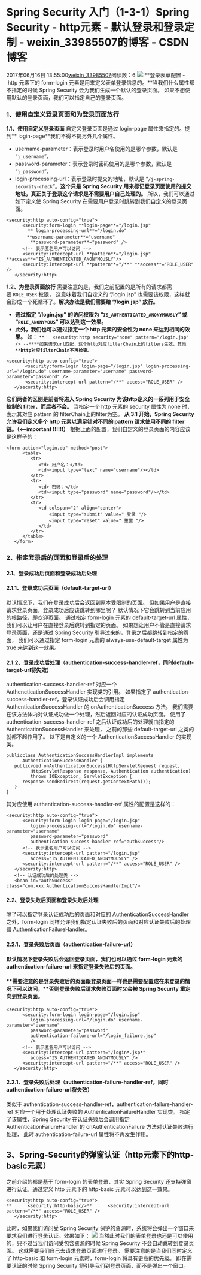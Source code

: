 # Spring Security 入门（1-3-1）Spring Security - http元素 - 默认登录和登录定制 - weixin_33985507的博客 - CSDN博客
2017年06月16日 13:55:00[weixin_33985507](https://me.csdn.net/weixin_33985507)阅读数：6
![](https://images2015.cnblogs.com/blog/1099841/201706/1099841-20170617104124743-450927890.png)
**登录表单配置 - http 元素下的 form-login 元素是用来定义表单登录信息的。**当我们什么属性都不指定的时候 Spring Security 会为我们生成一个默认的登录页面。
如果不想使用默认的登录页面，我们可以指定自己的登录页面。
### 1、使用自定义登录页面和为登录页面放行
**1.1、使用自定义登录页面**
自定义登录页面是通过 login-page 属性来指定的。提到** login-page**我们不得不提另外几个属性。
- username-parameter：表示登录时用户名使用的是哪个参数，默认是 “`j_username`”。
- password-parameter：表示登录时密码使用的是哪个参数，默认是 “`j_password`”。
- login-processing-url：表示登录时提交的地址，默认是 “`/j-spring-security-check`”。**这个只是 Spring Security 用来标记登录页面使用的提交地址，真正关于登录这个请求是不需要用户自己处理的。**
所以，我们可以通过如下定义使 Spring Security 在需要用户登录时跳转到我们自定义的登录页面。
```
<security:http auto-config="true">
      <security:form-login **login-page**="/login.jsp" 
        ** login-processing-url**="/login.do" 
　　　　 **username-parameter**="username"
         **password-parameter**="password" />
      <!-- 表示匿名用户可以访问 -->
      <security:intercept-url **pattern**="/login.jsp" **access**="IS_AUTHENTICATED_ANONYMOUSLY"/>
      <security:intercept-url **pattern**="/**" **access**="ROLE_USER" />
   </security:http>
```
**1.2、为登录页面放行**
需要注意的是，我们之前配置的是所有的请求都需要 `ROLE_USER` 权限，
这意味着我们自定义的 “/login.jsp” 也需要该权限，这样就会形成一个死循环了。**解决办法是我们需要给 “/login.jsp” 放行。**
- **通过指定 “/login.jsp” 的访问权限为 “`IS_AUTHENTICATED_ANONYMOUSLY`” 或 “`ROLE_ANONYMOUS`” 可以达到这一效果。**
- **此外，我们也可以通过指定一个 http 元素的安全性为 none 来达到相同的效果。**
如：
`**   <security:http security="none" pattern="/login.jsp" /> --****如果请求url匹配，这个http对应filterChain上的filters生效，其他**`**```http对应filterChain不再检查。```**
```
<security:http auto-config="true">
       <security:form-login login-page="/login.jsp" login-processing-url="/login.do" username-parameter="username" password-parameter="password" />      
       <security:intercept-url pattern="/**" access="ROLE_USER" />
   </security:http>
```
**它们两者的区别是前者将进入 Spring Security 为该http定义的一系列用于安全控制的 filter，而后者不会。**
当指定一个 http 元素的 security 属性为 none 时，表示其对应 pattern 的 filterChain上的filter为空。
**从 3.1 开始，Spring Security 允许我们定义多个 http 元素以满足针对不同的 pattern 请求使用不同的 filter 链。（<--important !!!!!!）**
根据上面的配置，我们自定义的登录页面的内容应该是这样子的：
```
<form action="login.do" method="post">
      <table>
         <tr>
            <td> 用户名：</td>
            <td><input type="text" name="username"/></td>
         </tr>
         <tr>
            <td> 密码：</td>
            <td><input type="password" name="password"/></td>
         </tr>
         <tr>
            <td colspan="2" align="center">
                <input type="submit" value=" 登录 "/>
                <input type="reset" value=" 重置 "/>
            </td>
         </tr>
      </table>
   </form>
```
### 2、指定登录后的页面和登录后的处理
#### 2.1、登录成功后页面和登录成功后处理
#### 2.1.1、登录成功后页面（default-target-url）
默认情况下，我们在登录成功后会返回到原本受限制的页面。
但如果用户是直接请求登录页面，登录成功后应该跳转到哪里呢？
默认情况下它会跳转到当前应用的根路径，即欢迎页面。
通过指定 form-login 元素的 default-target-url 属性，我们可以让用户在直接登录后跳转到指定的页面。
如果想让用户不管是直接请求登录页面，还是通过 Spring Security 引导过来的，登录之后都跳转到指定的页面，
我们可以通过指定 form-login 元素的 always-use-default-target 属性为 true 来达到这一效果。
#### 2.1.2、登录成功后处理（authentication-success-handler-ref，同时default-target-url将失效）
authentication-success-handler-ref 对应一个 AuthencticationSuccessHandler 实现类的引用。
如果指定了 authentication-success-handler-ref，登录认证成功后会调用指定 AuthenticationSuccessHandler 的 onAuthenticationSuccess 方法。
我们需要在该方法体内对认证成功做一个处理，然后返回对应的认证成功页面。
使用了 authentication-success-handler-ref 之后认证成功后的处理就由指定的 AuthenticationSuccessHandler 来处理，
之前的那些 default-target-url 之类的就都不起作用了。
以下是自定义的一个 AuthenticationSuccessHandler 的实现类。
```
publicclass AuthenticationSuccessHandlerImpl implements
      AuthenticationSuccessHandler {
   publicvoid onAuthenticationSuccess(HttpServletRequest request,
         HttpServletResponse response, Authentication authentication)
         throws IOException, ServletException {
      response.sendRedirect(request.getContextPath());
   }
}
```
其对应使用 authentication-success-handler-ref 属性的配置是这样的：
```
<security:http auto-config="true">
      <security:form-login login-page="/login.jsp"
         login-processing-url="/login.do" username-parameter="username"
         password-parameter="password"
         authentication-success-handler-ref="authSuccess"/>
      <!-- 表示匿名用户可以访问 -->
      <security:intercept-url pattern="/login.jsp"
         access="IS_AUTHENTICATED_ANONYMOUSLY" />
      <security:intercept-url pattern="/**" access="ROLE_USER" />
   </security:http>
   <!-- 认证成功后的处理类 -->
   <bean id="authSuccess" class="com.xxx.AuthenticationSuccessHandlerImpl"/>
```
#### 2.2、登录失败后页面和登录失败后处理
除了可以指定登录认证成功后的页面和对应的 AuthenticationSuccessHandler 之外，form-login 同样允许我们指定认证失败后的页面和对应认证失败后的处理器 AuthenticationFailureHandler。
#### 2.2.1、登录失败后页面（authentication-failure-url）
#### **默认情况下登录失败后会返回登录页面，我们也可以通过 form-login 元素的 authentication-failure-url 来指定登录失败后的页面。**
#### **需要注意的是登录失败后的页面跟登录页面一样也是需要配置成在未登录的情况下可以访问，****否则登录失败后请求失败页面时又会被 Spring Security 重定向到登录页面。**
```
<security:http auto-config="true">
      <security:form-login login-page="/login.jsp"
         login-processing-url="/login.do" username-parameter="username"
         password-parameter="password"
         authentication-failure-url="/login_failure.jsp"
         />
      <!-- 表示匿名用户可以访问 -->
      <security:intercept-url pattern="/login*.jsp*"
         access="IS_AUTHENTICATED_ANONYMOUSLY" />
      <security:intercept-url pattern="/**" access="ROLE_USER" />
   </security:http>
```
#### 2.2.1、登录失败后处理（authentication-failure-handler-ref，同时authentication-failure-url将失效）
类似于 authentication-success-handler-ref，authentication-failure-handler-ref 对应一个用于处理认证失败的 AuthenticationFailureHandler 实现类。
指定了该属性，Spring Security 在认证失败后会调用指定 AuthenticationFailureHandler 的 onAuthenticationFailure 方法对认证失败进行处理，
此时 authentication-failure-url 属性将不再发生作用。
## 3、Spring-Security的弹窗认证（http元素下的http-basic元素）
之前介绍的都是基于 form-login 的表单登录，其实 Spring Security 还支持弹窗进行认证。通过定义 http 元素下的 http-basic 元素可以达到这一效果。
```
<security:http auto-config="true">
**      <security:http-basic/>**      <security:intercept-url pattern="/**" access="ROLE_USER" />
   </security:http>
```
此时，如果我们访问受 Spring Security 保护的资源时，系统将会弹出一个窗口来要求我们进行登录认证。效果如下：
![](http://wiki.jikexueyuan.com/project/spring-security/images/2.png)
当然此时我们的表单登录也还是可以使用的，只不过当我们访问受包含资源的时候 Spring Security 不会自动跳转到登录页面。
这就需要我们自己去请求登录页面进行登录。
需要注意的是当我们同时定义了 http-basic 和 form-login 元素时，form-login 将具有更高的优先级。
即在需要认证的时候 Spring Security 将引导我们到登录页面，而不是弹出一个窗口。
